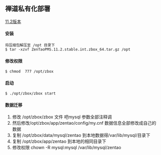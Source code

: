 ## 禅道私有化部署

[11.2版本](http://dl.cnezsoft.com/zentao/11.2/ZenTaoPMS.11.2.stable.int.zbox_64.tar.gz)

#### 安装

```
将压缩包解压至 /opt 目录下
$ tar -xzvf ZenTaoPMS.11.2.stable.int.zbox_64.tar.gz /opt
```

#### 修改权限

```
$ chmod  777 /opt/zbox
```

#### 启动

```
$ ./opt/zbox/zbox start
```

#### 数据迁移

1. 修改 /opt/zbox/zbox 文件 吧mysql 参数全部注释调
2. 然后修改/opt/zbox/app/zentao/config/my.cnf 数据信息全部修改成自己的数据
3. 复制 /opt/zbox/data/mysql/zentao 到本地数据得/var/lib/mysql/目录下
4. 复制 /opt/zbox/app/zentao 到本地的相同目录下
4. 修改权限 chown -R mysql:mysql /var/lib/mysql/zentao
